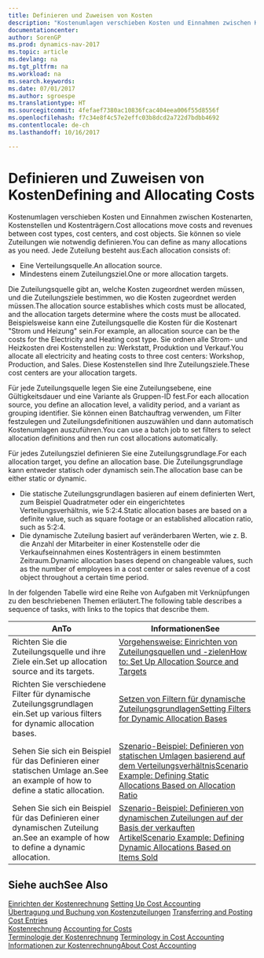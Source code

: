 ```yaml
---
title: Definieren und Zuweisen von Kosten
description: "Kostenumlagen verschieben Kosten und Einnahmen zwischen Kostenarten, Kostenstellen und Kostenträgern. Sie können so viele Zuteilungen wie notwendig definieren."
documentationcenter: 
author: SorenGP
ms.prod: dynamics-nav-2017
ms.topic: article
ms.devlang: na
ms.tgt_pltfrm: na
ms.workload: na
ms.search.keywords: 
ms.date: 07/01/2017
ms.author: sgroespe
ms.translationtype: HT
ms.sourcegitcommit: 4fefaef7380ac10836fcac404eea006f55d8556f
ms.openlocfilehash: f7c34e8f4c57e2effc03b8dcd2a722d7bdbb4692
ms.contentlocale: de-ch
ms.lasthandoff: 10/16/2017

---
```

# <a name="defining-and-allocating-costs"></a><span data-ttu-id="9e1c5-104">Definieren und Zuweisen von Kosten</span><span class="sxs-lookup"><span data-stu-id="9e1c5-104">Defining and Allocating Costs</span></span>
<span data-ttu-id="9e1c5-105">Kostenumlagen verschieben Kosten und Einnahmen zwischen Kostenarten, Kostenstellen und Kostenträgern.</span><span class="sxs-lookup"><span data-stu-id="9e1c5-105">Cost allocations move costs and revenues between cost types, cost centers, and cost objects.</span></span> <span data-ttu-id="9e1c5-106">Sie können so viele Zuteilungen wie notwendig definieren.</span><span class="sxs-lookup"><span data-stu-id="9e1c5-106">You can define as many allocations as you need.</span></span> <span data-ttu-id="9e1c5-107">Jede Zuteilung besteht aus:</span><span class="sxs-lookup"><span data-stu-id="9e1c5-107">Each allocation consists of:</span></span>  

-   <span data-ttu-id="9e1c5-108">Eine Verteilungsquelle.</span><span class="sxs-lookup"><span data-stu-id="9e1c5-108">An allocation source.</span></span>  
-   <span data-ttu-id="9e1c5-109">Mindestens einem Zuteilungsziel.</span><span class="sxs-lookup"><span data-stu-id="9e1c5-109">One or more allocation targets.</span></span>  

<span data-ttu-id="9e1c5-110">Die Zuteilungsquelle gibt an, welche Kosten zugeordnet werden müssen, und die Zuteilungsziele bestimmen, wo die Kosten zugeordnet werden müssen.</span><span class="sxs-lookup"><span data-stu-id="9e1c5-110">The allocation source establishes which costs must be allocated, and the allocation targets determine where the costs must be allocated.</span></span> <span data-ttu-id="9e1c5-111">Beispielsweise kann eine Zuteilungsquelle die Kosten für die Kostenart "Strom und Heizung" sein.</span><span class="sxs-lookup"><span data-stu-id="9e1c5-111">For example, an allocation source can be the costs for the Electricity and Heating cost type.</span></span> <span data-ttu-id="9e1c5-112">Sie ordnen alle Strom- und Heizkosten drei Kostenstellen zu: Werkstatt, Produktion und Verkauf.</span><span class="sxs-lookup"><span data-stu-id="9e1c5-112">You allocate all electricity and heating costs to three cost centers: Workshop, Production, and Sales.</span></span> <span data-ttu-id="9e1c5-113">Diese Kostenstellen sind Ihre Zuteilungsziele.</span><span class="sxs-lookup"><span data-stu-id="9e1c5-113">These cost centers are your allocation targets.</span></span>  

<span data-ttu-id="9e1c5-114">Für jede Zuteilungsquelle legen Sie eine Zuteilungsebene, eine Gültigkeitsdauer und eine Variante als Gruppen-ID fest.</span><span class="sxs-lookup"><span data-stu-id="9e1c5-114">For each allocation source, you define an allocation level, a validity period, and a variant as grouping identifier.</span></span> <span data-ttu-id="9e1c5-115">Sie können einen Batchauftrag verwenden, um Filter festzulegen und Zuteilungsdefinitionen auszuwählen und dann automatisch Kostenumlagen auszuführen.</span><span class="sxs-lookup"><span data-stu-id="9e1c5-115">You can use a batch job to set filters to select allocation definitions and then run cost allocations automatically.</span></span>  

<span data-ttu-id="9e1c5-116">Für jedes Zuteilungsziel definieren Sie eine Zuteilungsgrundlage.</span><span class="sxs-lookup"><span data-stu-id="9e1c5-116">For each allocation target, you define an allocation base.</span></span> <span data-ttu-id="9e1c5-117">Die Zuteilungsgrundlage kann entweder statisch oder dynamisch sein.</span><span class="sxs-lookup"><span data-stu-id="9e1c5-117">The allocation base can be either static or dynamic.</span></span>  

-   <span data-ttu-id="9e1c5-118">Die statische Zuteilungsgrundlagen basieren auf einem definierten Wert, zum Beispiel Quadratmeter oder ein eingerichtetes Verteilungsverhältnis, wie 5:2:4.</span><span class="sxs-lookup"><span data-stu-id="9e1c5-118">Static allocation bases are based on a definite value, such as square footage or an established allocation ratio, such as 5:2:4.</span></span>  
-   <span data-ttu-id="9e1c5-119">Die dynamische Zuteilung basiert auf veränderbaren Werten, wie z. B. die Anzahl der Mitarbeiter in einer Kostenstelle oder die Verkaufseinnahmen eines Kostenträgers in einem bestimmten Zeitraum.</span><span class="sxs-lookup"><span data-stu-id="9e1c5-119">Dynamic allocation bases depend on changeable values, such as the number of employees in a cost center or sales revenue of a cost object throughout a certain time period.</span></span>  

<span data-ttu-id="9e1c5-120">In der folgenden Tabelle wird eine Reihe von Aufgaben mit Verknüpfungen zu den beschriebenen Themen erläutert.</span><span class="sxs-lookup"><span data-stu-id="9e1c5-120">The following table describes a sequence of tasks, with links to the topics that describe them.</span></span>

|<span data-ttu-id="9e1c5-121">An</span><span class="sxs-lookup"><span data-stu-id="9e1c5-121">To</span></span>|<span data-ttu-id="9e1c5-122">Informationen</span><span class="sxs-lookup"><span data-stu-id="9e1c5-122">See</span></span>|  
|--------|---------|  
|<span data-ttu-id="9e1c5-123">Richten Sie die Zuteilungsquelle und ihre Ziele ein.</span><span class="sxs-lookup"><span data-stu-id="9e1c5-123">Set up allocation source and its targets.</span></span>|[<span data-ttu-id="9e1c5-124">Vorgehensweise: Einrichten von Zuteilungsquellen und -zielen</span><span class="sxs-lookup"><span data-stu-id="9e1c5-124">How to: Set Up Allocation Source and Targets</span></span>](finance-how-to-set-up-allocation-source-and-targets.md)|  
|<span data-ttu-id="9e1c5-125">Richten Sie verschiedene Filter für dynamische Zuteilungsgrundlagen ein.</span><span class="sxs-lookup"><span data-stu-id="9e1c5-125">Set up various filters for dynamic allocation bases.</span></span>|[<span data-ttu-id="9e1c5-126">Setzen von Filtern für dynamische Zuteilungsgrundlagen</span><span class="sxs-lookup"><span data-stu-id="9e1c5-126">Setting Filters for Dynamic Allocation Bases</span></span>](finance-setting-filters-for-dynamic-allocation-bases.md)|  
|<span data-ttu-id="9e1c5-127">Sehen Sie sich ein Beispiel für das Definieren einer statischen Umlage an.</span><span class="sxs-lookup"><span data-stu-id="9e1c5-127">See an example of how to define a static allocation.</span></span>|[<span data-ttu-id="9e1c5-128">Szenario-Beispiel: Definieren von statischen Umlagen basierend auf dem Verteilungsverhältnis</span><span class="sxs-lookup"><span data-stu-id="9e1c5-128">Scenario Example: Defining Static Allocations Based on Allocation Ratio</span></span>](finance-scenario-example-defining-static-allocations-based-on-allocation-ratio.md)|  
|<span data-ttu-id="9e1c5-129">Sehen Sie sich ein Beispiel für das Definieren einer dynamischen Zuteilung an.</span><span class="sxs-lookup"><span data-stu-id="9e1c5-129">See an example of how to define a dynamic allocation.</span></span>|[<span data-ttu-id="9e1c5-130">Szenario-Beispiel: Definieren von dynamischen Zuteilungen auf der Basis der verkauften Artikel</span><span class="sxs-lookup"><span data-stu-id="9e1c5-130">Scenario Example: Defining Dynamic Allocations Based on Items Sold</span></span>](finance-scenario-example-defining-dynamic-allocations-based-on-items-sold.md)|  

## <a name="see-also"></a><span data-ttu-id="9e1c5-131">Siehe auch</span><span class="sxs-lookup"><span data-stu-id="9e1c5-131">See Also</span></span>  
 <span data-ttu-id="9e1c5-132">[Einrichten der Kostenrechnung](finance-set-up-cost-accounting.md) </span><span class="sxs-lookup"><span data-stu-id="9e1c5-132">[Setting Up Cost Accounting](finance-set-up-cost-accounting.md) </span></span>  
 <span data-ttu-id="9e1c5-133">[Übertragung und Buchung von Kostenzuteilungen](finance-transfer-and-post-cost-entries.md) </span><span class="sxs-lookup"><span data-stu-id="9e1c5-133">[Transferring and Posting Cost Entries](finance-transfer-and-post-cost-entries.md) </span></span>  
 <span data-ttu-id="9e1c5-134">[Kostenrechnung](finance-manage-cost-accounting.md) </span><span class="sxs-lookup"><span data-stu-id="9e1c5-134">[Accounting for Costs](finance-manage-cost-accounting.md) </span></span>  
 <span data-ttu-id="9e1c5-135">[Terminologie der Kostenrechnung](finance-terminology-in-cost-accounting.md) </span><span class="sxs-lookup"><span data-stu-id="9e1c5-135">[Terminology in Cost Accounting](finance-terminology-in-cost-accounting.md) </span></span>  
 [<span data-ttu-id="9e1c5-136">Informationen zur Kostenrechnung</span><span class="sxs-lookup"><span data-stu-id="9e1c5-136">About Cost Accounting</span></span>](finance-about-cost-accounting.md)

